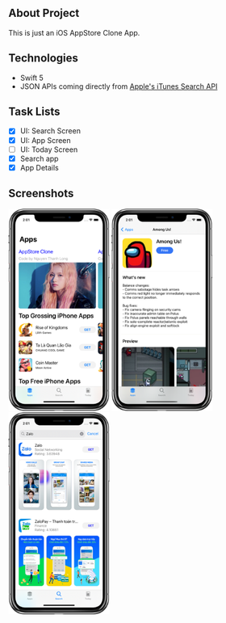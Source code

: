 ## About Project

This is just an iOS AppStore Clone App.

## Technologies

- Swift 5
- JSON APIs coming directly from [Apple's iTunes Search API](https://affiliate.itunes.apple.com/resources/documentation/itunes-store-web-service-search-api/)

## Task Lists

- [x] UI: Search Screen 
- [x] UI: App Screen 
- [ ] UI: Today Screen
- [x] Search app
- [X] App Details

## Screenshots

<div>
  <img src="Images/appscreen.png" height = 400 width= 200 />
  <img src="Images/appdetail.png" height = 400 width= 200 />
  <img src="Images/appsearch.png" height = 400 width= 200 />
</div>
